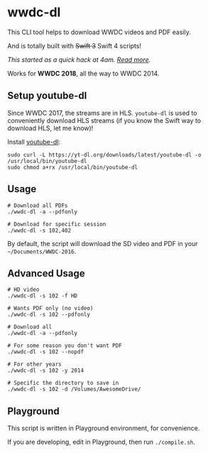 # wwdc-dl

This CLI tool helps to download WWDC videos and PDF easily.

And is totally built with ~~Swift 3~~ Swift 4 scripts!

_This started as a quick hack at 4am. [Read more](http://samwize.com/2016/06/16/swift-script-to-download-all-wwdc-2016-videos-and-pdfs-automatically/)._

Works for **WWDC 2018**, all the way to WWDC 2014.

## Setup youtube-dl

Since WWDC 2017, the streams are in HLS. `youtube-dl` is used to conveniently download HLS streams (if you know the Swift way to download HLS, let me know)!

Install [youtube-dl](https://rg3.github.io/youtube-dl/):

    sudo curl -L https://yt-dl.org/downloads/latest/youtube-dl -o /usr/local/bin/youtube-dl
    sudo chmod a+rx /usr/local/bin/youtube-dl

## Usage

    # Download all PDFs
    ./wwdc-dl -a --pdfonly

    # Download for specific session
    ./wwdc-dl -s 102,402

By default, the script will download the SD video and PDF in your `~/Documents/WWDC-2016`.

## Advanced Usage

    # HD video
    ./wwdc-dl -s 102 -f HD

    # Wants PDF only (no video)
    ./wwdc-dl -s 102 --pdfonly

    # Download all
    ./wwdc-dl -a --pdfonly

    # For some reason you don't want PDF
    ./wwdc-dl -s 102 --nopdf

    # For other years
    ./wwdc-dl -s 102 -y 2014

    # Specific the directory to save in
    ./wwdc-dl -s 102 -d /Volumes/AwesomeDrive/

## Playground

This script is written in Playground environment, for convenience.

If you are developing, edit in Playground, then run `./compile.sh`.
